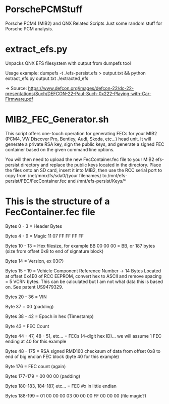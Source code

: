 # PorschePCMStuff
Porsche PCM4 (MIB2) and QNX Related Scripts
Just some random stuff for Porsche PCM analysis.

# extract_efs.py
Unpacks QNX EFS filesystem with output from dumpefs tool

Usage example: dumpefs -t ./efs-persist.efs > output.txt && python extract_efs.py output.txt ./extracted_efs

-> Source: https://www.defcon.org/images/defcon-22/dc-22-presentations/Such/DEFCON-22-Paul-Such-0x222-Playing-with-Car-Firmware.pdf

# MIB2_FEC_Generator.sh
This script offers one-touch operation for generating FECs for your MIB2 (PCM4, VW Discover Pro, Bentley, Audi, Skoda, etc...) head unit. It will generate a private RSA key, sign the public keys, and generate a signed FEC container based on the given command line options.

You will then need to upload the new FecContainer.fec file to your MIB2 efs-persist directory and replace the public keys located in the directory. Place the files onto an SD card, insert it into MIB2, then use the RCC serial port to copy from /net/mmx/fs/sda0/{your filenames} to /mnt/efs-persist/FEC/FecContainer.fec and /mnt/efs-persist/Keys/*

# This is the structure of a FecContainer.fec file

Bytes 0 - 3 = Header Bytes

Bytes 4 - 9 = Magic 11 07 FF FF FF FF

Bytes 10 - 13 = Hex filesize, for example BB 00 00 00 = BB, or 187 bytes (size from offset 0x8 to end of signature block)

Bytes 14 = Version, ex 03(?)

Bytes 15 - 19 = Vehicle Component Reference Number -> 14 Bytes Located at offset 0x4E0 of RCC EEPROM, convert hex to ASCII and remove spacing = 5 VCRN bytes. This can be calculated but I am not what data this is based on. See patent US9479329.

Bytes 20 - 36 = VIN

Byte  37 = 00 (padding)

Bytes 38 - 42 = Epoch in hex (Timestamp)

Byte  43 = FEC Count

Bytes 44 - 47, 48 - 51, etc... = FECs (4-digit hex ID)... we will assume 1 FEC ending at 40 for this example

Bytes 48 - 175 = RSA signed RMD160 checksum of data from offset 0x8 to end of big endian FEC block (byte 40 for this example)

Byte  176 = FEC count (again)

Bytes 177-179 = 00 00 00 (padding)

Bytes 180-183, 184-187, etc... = FEC #x in little endian

Bytes 188-199 = 01 00 00 00 03 00 00 00 FF 00 00 00 (file magic?)
